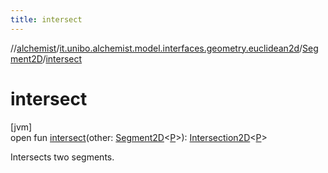 ```yaml
---
title: intersect
---
```

//[alchemist](../../../index.html)/[it.unibo.alchemist.model.interfaces.geometry.euclidean2d](../index.html)/[Segment2D](index.html)/[intersect](intersect.html)



# intersect



[jvm]\
open fun [intersect](intersect.html)(other: [Segment2D](index.html)<[P](index.html)>): [Intersection2D](../-intersection2-d/index.html)<[P](index.html)>



Intersects two segments.




